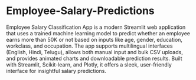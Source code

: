 # Employee-Salary-Predictions
Employee Salary Classification App is a modern Streamlit web application that uses a trained machine learning model to predict whether an employee earns more than 50K or not based on inputs like age, gender, education, workclass, and occupation. The app supports multilingual interfaces (English, Hindi, Telugu), allows both manual input and bulk CSV uploads, and provides animated charts and downloadable prediction results. Built with Streamlit, Scikit-learn, and Plotly, it offers a sleek, user-friendly interface for insightful salary predictions.
